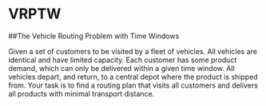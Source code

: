 # VRPTW
##The Vehicle Routing Problem with Time Windows

Given a set of customers to be visited by a fleet of vehicles. All vehicles are identical and have limited capacity. Each customer has some product demand, which can only be delivered within a given time window. All vehicles depart, and return, to a central depot where the product is shipped from. Your task is to find a routing plan that visits all customers and delivers all products with minimal transport distance.
